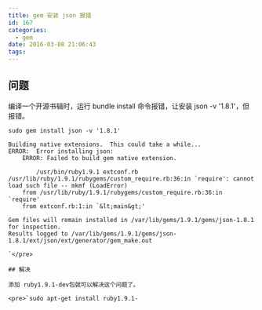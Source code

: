```yaml
---
title: gem 安装 json 报错
id: 167
categories:
  - gem
date: 2016-03-08 21:06:43
tags:
---
```


## 问题

编译一个开源书辑时，运行 bundle install 命令报错，让安装 json -v '1.8.1'，但报错。

    sudo gem install json -v '1.8.1'

    Building native extensions.  This could take a while...
    ERROR:  Error installing json:
        ERROR: Failed to build gem native extension.

            /usr/bin/ruby1.9.1 extconf.rb
    /usr/lib/ruby/1.9.1/rubygems/custom_require.rb:36:in `require': cannot load such file -- mkmf (LoadError)
        from /usr/lib/ruby/1.9.1/rubygems/custom_require.rb:36:in `require'
        from extconf.rb:1:in `&lt;main&gt;'

    Gem files will remain installed in /var/lib/gems/1.9.1/gems/json-1.8.1 for inspection.
    Results logged to /var/lib/gems/1.9.1/gems/json-1.8.1/ext/json/ext/generator/gem_make.out

    `</pre>

    ## 解决

    添加 ruby1.9.1-dev包就可以解决这个问题了。

    <pre>`sudo apt-get install ruby1.9.1-
    
